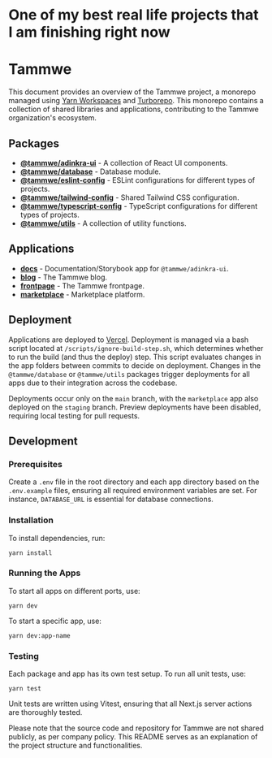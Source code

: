 # One of my best real life projects that I am finishing right now

# Tammwe

This document provides an overview of the Tammwe project, a monorepo managed using [Yarn Workspaces](https://classic.yarnpkg.com/en/docs/workspaces/) and [Turborepo](https://turbo.build/repo). This monorepo contains a collection of shared libraries and applications, contributing to the Tammwe organization's ecosystem.

## Packages

- **[@tammwe/adinkra-ui](./packages/adinkra-ui/README.md)** - A collection of React UI components.
- **[@tammwe/database](./packages/database/README.md)** - Database module.
- **[@tammwe/eslint-config](./packages/eslint-config/README.md)** - ESLint configurations for different types of projects.
- **[@tammwe/tailwind-config](./packages/tailwind-config/README.md)** - Shared Tailwind CSS configuration.
- **[@tammwe/typescript-config](./packages/typescript-config/README.md)** - TypeScript configurations for different types of projects.
- **[@tammwe/utils](./packages/utils/README.md)** - A collection of utility functions.

## Applications

- **[docs](./apps/docs/README.md)** - Documentation/Storybook app for `@tammwe/adinkra-ui`.
- **[blog](./apps/blog/README.md)** - The Tammwe blog.
- **[frontpage](./apps/frontpage/README.md)** - The Tammwe frontpage.
- **[marketplace](./apps/marketplace/README.md)** - Marketplace platform.

## Deployment

Applications are deployed to [Vercel](https://vercel.com/). Deployment is managed via a bash script located at `/scripts/ignore-build-step.sh`, which determines whether to run the build (and thus the deploy) step. This script evaluates changes in the app folders between commits to decide on deployment. Changes in the `@tammwe/database` or `@tammwe/utils` packages trigger deployments for all apps due to their integration across the codebase.

Deployments occur only on the `main` branch, with the `marketplace` app also deployed on the `staging` branch. Preview deployments have been disabled, requiring local testing for pull requests.

## Development

### Prerequisites

Create a `.env` file in the root directory and each app directory based on the `.env.example` files, ensuring all required environment variables are set. For instance, `DATABASE_URL` is essential for database connections.

### Installation

To install dependencies, run:
```
yarn install
```

### Running the Apps
To start all apps on different ports, use:
```
yarn dev
```
To start a specific app, use:
```
yarn dev:app-name
```

### Testing
Each package and app has its own test setup. To run all unit tests, use:
```
yarn test
```
Unit tests are written using Vitest, ensuring that all Next.js server actions are thoroughly tested.

Please note that the source code and repository for Tammwe are not shared publicly, as per company policy. This README serves as an explanation of the project structure and functionalities.
